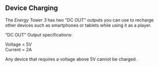 ## Device Charging

The *Energy Tower 3* has two "DC OUT" outputs you can use to recharge other devices such as smartphones or tablets while using it as a player.

"DC OUT" Output specifications: <br>

Voltage = 5V <br>
Current = 2A

Any device that requires a voltage above 5V cannot be charged.

